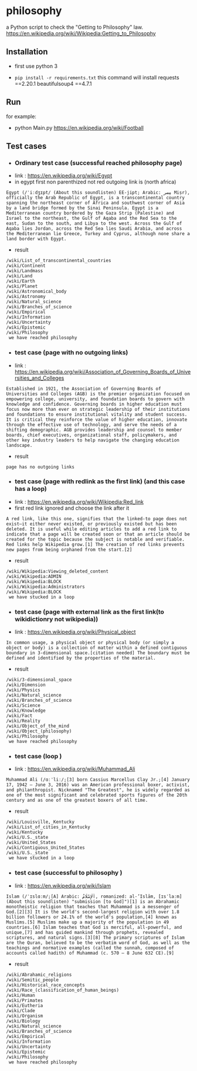 # philosophy
a Python script to check the "Getting to Philosophy" law.
https://en.wikipedia.org/wiki/Wikipedia:Getting_to_Philosophy

## Installation
- first use python 3

 

- ``` pip install -r requirements.txt ```
this command will install
requests ==2.20.1
beautifulsoup4 ==4.7.1

## Run
for example:
- python Main.py https://en.wikipedia.org/wiki/Football

## Test cases

- ### Ordinary test case (successful reached philosophy page)
- link : https://en.wikipedia.org/wiki/Egypt
- in egypt first non parenthized not red outgoing link is (north africa)
```
Egypt (/ˈiːdʒɪpt/ (About this soundlisten) EE-jipt; Arabic: مِصر‎ Miṣr), officially the Arab Republic of Egypt, is a transcontinental country spanning the northeast corner of Africa and southwest corner of Asia by a land bridge formed by the Sinai Peninsula. Egypt is a Mediterranean country bordered by the Gaza Strip (Palestine) and Israel to the northeast, the Gulf of Aqaba and the Red Sea to the east, Sudan to the south, and Libya to the west. Across the Gulf of Aqaba lies Jordan, across the Red Sea lies Saudi Arabia, and across the Mediterranean lie Greece, Turkey and Cyprus, although none share a land border with Egypt.
```
- result 
```
/wiki/List_of_transcontinental_countries
/wiki/Continent
/wiki/Landmass
/wiki/Land
/wiki/Earth
/wiki/Planet
/wiki/Astronomical_body
/wiki/Astronomy
/wiki/Natural_science
/wiki/Branches_of_science
/wiki/Empirical
/wiki/Information
/wiki/Uncertainty
/wiki/Epistemic
/wiki/Philosophy
 we have reached philosophy
 ```
- ### test case (page with no outgoing links)
- link : https://en.wikipedia.org/wiki/Association_of_Governing_Boards_of_Universities_and_Colleges
```
Established in 1921, the Association of Governing Boards of Universities and Colleges (AGB) is the premier organization focused on empowering college, university, and foundation boards to govern with knowledge and confidence. Governing boards in higher education must focus now more than ever on strategic leadership of their institutions and foundations to ensure institutional vitality and student success. It is critical they reinforce the value of higher education, innovate through the effective use of technology, and serve the needs of a shifting demographic. AGB provides leadership and counsel to member boards, chief executives, organizational staff, policymakers, and other key industry leaders to help navigate the changing education landscape.
```
- result 
```
page has no outgoing links
```
- ### test case (page with redlink as the first link) (and this case has a loop)
- link : https://en.wikipedia.org/wiki/Wikipedia:Red_link
- first red link ignored and choose the link after it
```
A red link, like this one, signifies that the linked-to page does not exist‍—‌it either never existed, or previously existed but has been deleted. It is useful while editing articles to add a red link to indicate that a page will be created soon or that an article should be created for the topic because the subject is notable and verifiable. Red links help Wikipedia grow.[1] The creation of red links prevents new pages from being orphaned from the start.[2]
```
- result 
```
/wiki/Wikipedia:Viewing_deleted_content
/wiki/Wikipedia:ADMIN
/wiki/Wikipedia:BLOCK
/wiki/Wikipedia:Administrators
/wiki/Wikipedia:BLOCK
 we have stucked in a loop
```

- ### test case (page with external link as the first link(to wikidictionry not wikipedia))
- link : https://en.wikipedia.org/wiki/Physical_object
```
In common usage, a physical object or physical body (or simply a object or body) is a collection of matter within a defined contiguous boundary in 3-dimensional space.[citation needed] The boundary must be defined and identified by the properties of the material. 
```
- result 
```
/wiki/3-dimensional_space
/wiki/Dimension
/wiki/Physics
/wiki/Natural_science
/wiki/Branches_of_science
/wiki/Science
/wiki/Knowledge
/wiki/Fact
/wiki/Reality
/wiki/Object_of_the_mind
/wiki/Object_(philosophy)
/wiki/Philosophy
 we have reached philosophy
```

- ### test case (loop )
- link : https://en.wikipedia.org/wiki/Muhammad_Ali
```
Muhammad Ali (/ɑːˈliː/;[3] born Cassius Marcellus Clay Jr.;[4] January 17, 1942 – June 3, 2016) was an American professional boxer, activist, and philanthropist. Nicknamed "The Greatest", he is widely regarded as one of the most significant and celebrated sports figures of the 20th century and as one of the greatest boxers of all time.
```
- result 
```
/wiki/Louisville,_Kentucky
/wiki/List_of_cities_in_Kentucky
/wiki/Kentucky
/wiki/U.S._state
/wiki/United_States
/wiki/Contiguous_United_States
/wiki/U.S._state
 we have stucked in a loop
```

- ### test case (successful to philosophy )
- link : https://en.wikipedia.org/wiki/Islam
```
Islam (/ˈɪslɑːm/;[A] Arabic: اَلْإِسْلَامُ‎, romanized: al-’Islām, [ɪsˈlaːm] (About this soundlisten) "submission [to God]")[1] is an Abrahamic monotheistic religion that teaches that Muhammad is a messenger of God.[2][3] It is the world's second-largest religion with over 1.8 billion followers or 24.1% of the world's population,[4] known as Muslims.[5] Muslims make up a majority of the population in 49 countries.[6] Islam teaches that God is merciful, all-powerful, and unique,[7] and has guided mankind through prophets, revealed scriptures, and natural signs.[3][8] The primary scriptures of Islam are the Quran, believed to be the verbatim word of God, as well as the teachings and normative examples (called the sunnah, composed of accounts called hadith) of Muhammad (c. 570 – 8 June 632 CE).[9]
```
- result 
```
/wiki/Abrahamic_religions
/wiki/Semitic_people
/wiki/Historical_race_concepts
/wiki/Race_(classification_of_human_beings)
/wiki/Human
/wiki/Primates
/wiki/Eutheria
/wiki/Clade
/wiki/Organism
/wiki/Biology
/wiki/Natural_science
/wiki/Branches_of_science
/wiki/Empirical
/wiki/Information
/wiki/Uncertainty
/wiki/Epistemic
/wiki/Philosophy
 we have reached philosophy
```
